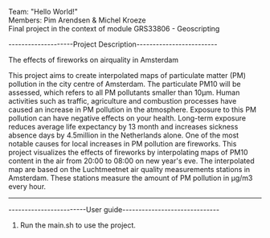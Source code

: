 Team: "Hello World!"  
Members: Pim Arendsen & Michel Kroeze  
Final project in the context of module GRS33806 - Geoscripting  

--------------------Project Description-------------------------  

The effects of fireworks on airquality in Amsterdam  
  
This project aims to create interpolated maps of particulate matter (PM) pollution in the city centre of Amsterdam. The particulate PM10 will be assessed, which refers to all PM pollutants smaller than 10μm. Human activities such as traffic, agriculture and combustion processes have caused an increase in PM pollution in the atmosphere. Exposure to this PM pollution can have negative effects on your health. Long-term exposure reduces average life expectancy by 13 month and increases sickness absence days by 4.5million in the Netherlands alone.
One of the most notable causes for local increases in PM pollution are fireworks. This project visualizes the effects of fireworks by interpolating maps of PM10 content in the air from 20:00 to 08:00 on new year's eve. The interpolated map are based on the Luchtmeetnet air quality measurements stations in Amsterdam. These stations measure the amount of PM pollution in μg/m3 every hour.  

----------------------------------------------------------------  

------------------------User guide------------------------------  

1.  Run the main.sh to use the project.
 



